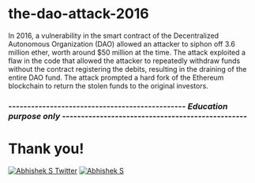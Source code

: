 # the-dao-attack-2016

In 2016, a vulnerability in the smart contract of the Decentralized Autonomous Organization (DAO) allowed an attacker to siphon off 3.6 million ether, worth around $50 million at the time. The attack exploited a flaw in the code that allowed the attacker to repeatedly withdraw funds without the contract registering the debits, resulting in the draining of the entire DAO fund. The attack prompted a hard fork of the Ethereum blockchain to return the stolen funds to the original investors.

### ----------------------------------------------- ***Education purpose only*** -------------------------------------------------

# Thank you!

[![Abhishek S Twitter](https://img.shields.io/badge/Twitter-1DA1F2?style=for-the-badge&logo=twitter&logoColor=white)](https://twitter.com/Abverse_)
[![Abhishek S](https://img.shields.io/badge/LinkedIn-0077B5?style=for-the-badge&logo=linkedin&logoColor=white)](https://www.linkedin.com/in/abhishek-s-ckm)

  
